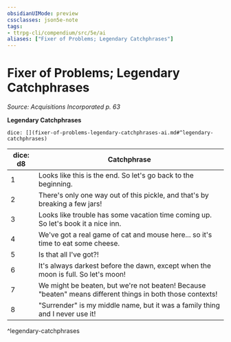 ```yaml
---
obsidianUIMode: preview
cssclasses: json5e-note
tags:
- ttrpg-cli/compendium/src/5e/ai
aliases: ["Fixer of Problems; Legendary Catchphrases"]
---
```

# Fixer of Problems; Legendary Catchphrases
*Source: Acquisitions Incorporated p. 63* 

**Legendary Catchphrases**

`dice: [](fixer-of-problems-legendary-catchphrases-ai.md#^legendary-catchphrases)`

| dice: d8 | Catchphrase |
|----------|-------------|
| 1 | Looks like this is the end. So let's go back to the beginning. |
| 2 | There's only one way out of this pickle, and that's by breaking a few jars! |
| 3 | Looks like trouble has some vacation time coming up. So let's book it a nice inn. |
| 4 | We've got a real game of cat and mouse here... so it's time to eat some cheese. |
| 5 | Is that all I've got?! |
| 6 | It's always darkest before the dawn, except when the moon is full. So let's moon! |
| 7 | We might be beaten, but we're not beaten! Because "beaten" means different things in both those contexts! |
| 8 | "Surrender" is my middle name, but it was a family thing and I never use it! |
^legendary-catchphrases